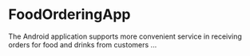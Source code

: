 # FoodOrderingApp
The Android application supports more convenient service in receiving orders for food and drinks from customers ...
